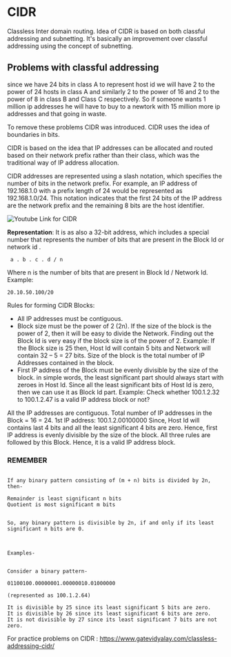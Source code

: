 # CIDR

Classless Inter domain routing. Idea of CIDR is based on both classful addressing and subnetting. It's basically an improvement over classful addressing using the concept of subnetting. 

## Problems with classful addressing 

since we have 24 bits in class A to represent host id we will have 2 to the power of 24 hosts in class A and similarly 2 to the power of 16 and 2 to the power of 8 in class B and Class C respectively. So if someone wants 1 million ip addresses he will have to buy to a newtork with 15 million more ip addresses and that going in waste. 

To remove these problems CIDR was introduced. CIDR uses the idea of boundaries in bits.  

CIDR is based on the idea that IP addresses can be allocated and routed based on their network prefix rather than their class, which was the traditional way of IP address allocation.

CIDR addresses are represented using a slash notation, which specifies the number of bits in the network prefix. For example, an IP address of 192.168.1.0 with a prefix length of 24 would be represented as 192.168.1.0/24. This notation indicates that the first 24 bits of the IP address are the network prefix and the remaining 8 bits are the host identifier.


![Youtube Link for CIDR](https://www.youtube.com/watch?v=N-ywmOpWehE)

**Representation**: It is as also a 32-bit address, which includes a special number that represents the number of bits that are present in the Block Id or network id .
```
 a . b . c . d / n 
```
Where n is the number of bits that are present in Block Id / Network Id. Example:
```
20.10.50.100/20 
```

Rules for forming CIDR Blocks:

- All IP addresses must be contiguous.
- Block size must be the power of 2 (2n). If the size of the block is the power of 2, then it will be easy to divide the Network. Finding out the Block Id is very easy if the block size is of the power of 2. Example: If the Block size is 25 then, Host Id will contain 5 bits and Network will contain 32 – 5 = 27 bits. 
Size of the block is the total number of IP Addresses contained in the block.
- First IP address of the Block must be evenly divisible by the size of the block. in simple words, the least significant part should always start with zeroes in Host Id. Since all the least significant bits of Host Id is zero, then we can use it as Block Id part.
Example: Check whether 100.1.2.32 to 100.1.2.47 is a valid IP address block or not?

All the IP addresses are contiguous.
Total number of IP addresses in the Block = 16 = 24.
1st IP address: 100.1.2.00100000 Since, Host Id will contains last 4 bits and all the least significant 4 bits are zero. Hence, first IP address is evenly divisible by the size of the block.
All three rules are followed by this Block. Hence, it is a valid IP address block.


### REMEMBER
```

If any binary pattern consisting of (m + n) bits is divided by 2n, then-

Remainder is least significant n bits
Quotient is most significant m bits
 

So, any binary pattern is divisible by 2n, if and only if its least significant n bits are 0.

 

Examples-
 

Consider a binary pattern-

01100100.00000001.00000010.01000000

(represented as 100.1.2.64)

It is divisible by 25 since its least significant 5 bits are zero.
It is divisible by 26 since its least significant 6 bits are zero.
It is not divisible by 27 since its least significant 7 bits are not zero.
```

For practice problems on CIDR : https://www.gatevidyalay.com/classless-addressing-cidr/